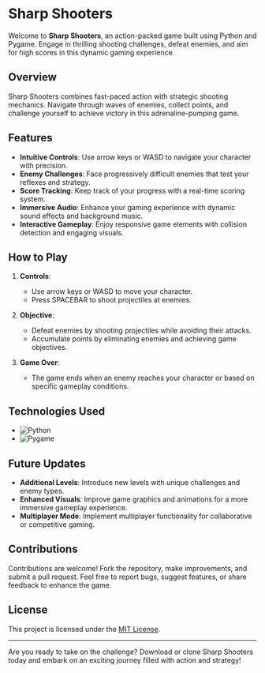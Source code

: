 # Sharp Shooters

Welcome to **Sharp Shooters**, an action-packed game built using Python and Pygame. Engage in thrilling shooting challenges, defeat enemies, and aim for high scores in this dynamic gaming experience.

## Overview

Sharp Shooters combines fast-paced action with strategic shooting mechanics. Navigate through waves of enemies, collect points, and challenge yourself to achieve victory in this adrenaline-pumping game.

## Features

- **Intuitive Controls**: Use arrow keys or WASD to navigate your character with precision.
- **Enemy Challenges**: Face progressively difficult enemies that test your reflexes and strategy.
- **Score Tracking**: Keep track of your progress with a real-time scoring system.
- **Immersive Audio**: Enhance your gaming experience with dynamic sound effects and background music.
- **Interactive Gameplay**: Enjoy responsive game elements with collision detection and engaging visuals.

## How to Play

1. **Controls**:
   - Use arrow keys or WASD to move your character.
   - Press SPACEBAR to shoot projectiles at enemies.

2. **Objective**:
   - Defeat enemies by shooting projectiles while avoiding their attacks.
   - Accumulate points by eliminating enemies and achieving game objectives.

3. **Game Over**:
   - The game ends when an enemy reaches your character or based on specific gameplay conditions.

## Technologies Used

- ![Python](https://img.shields.io/badge/Python-3.8%2B-blue)
- ![Pygame](https://img.shields.io/badge/Pygame-2.0.1-brightgreen)

## Future Updates

- **Additional Levels**: Introduce new levels with unique challenges and enemy types.
- **Enhanced Visuals**: Improve game graphics and animations for a more immersive gameplay experience.
- **Multiplayer Mode**: Implement multiplayer functionality for collaborative or competitive gaming.

## Contributions

Contributions are welcome! Fork the repository, make improvements, and submit a pull request. Feel free to report bugs, suggest features, or share feedback to enhance the game.

## License

This project is licensed under the [MIT License](LICENSE).

---

Are you ready to take on the challenge? Download or clone Sharp Shooters today and embark on an exciting journey filled with action and strategy!
